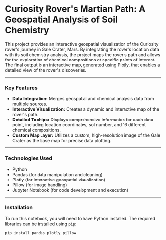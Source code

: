 # Curiosity Rover's Martian Path: A Geospatial Analysis of Soil Chemistry

This project provides an interactive geospatial visualization of the Curiosity rover's journey in Gale Crater, Mars. By integrating the rover's location data with its soil chemistry analysis, the project maps the rover's path and allows for the exploration of chemical compositions at specific points of interest. The final output is an interactive map, generated using Plotly, that enables a detailed view of the rover's discoveries.

---

### Key Features
- **Data Integration:** Merges geospatial and chemical analysis data from multiple sources.
- **Interactive Visualization:** Creates a dynamic and interactive map of the rover's path.
- **Detailed Tooltips:** Displays comprehensive information for each data point, including location coordinates, sol number, and 16 different chemical compositions.
- **Custom Map Layer:** Utilizes a custom, high-resolution image of the Gale Crater as the base map for precise data plotting.

---

### Technologies Used
- Python
- Pandas (for data manipulation and cleaning)
- Plotly (for interactive geospatial visualization)
- Pillow (for image handling)
- Jupyter Notebook (for code development and execution)

---

### Installation
To run this notebook, you will need to have Python installed. The required libraries can be installed using `pip`:

```sh
pip install pandas plotly pillow
